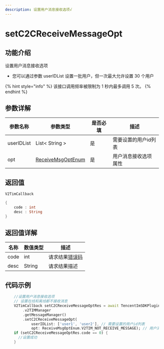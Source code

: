 ```yaml
---
description: 设置用户消息接收选项√
---
```


# setC2CReceiveMessageOpt

## 功能介绍

设置用户消息接收选项

* 您可以通过参数 userIDList 设置一批用户，但一次最大允许设置 30 个用户

{% hint style="info" %}
该接口调用频率被限制为 1 秒内最多调用 5 次。
{% endhint %}

## 参数详解

| 参数名称       | 参数类型                                               | 是否必填 | 描述          |
| ---------- | -------------------------------------------------- | ---- | ----------- |
| userIDList | List< String >                                     | 是    | 需要设置的用户id列表 |
| opt        | [ReceiveMsgOptEnum](../enums/receivemsgoptenum.md) | 是    | 用户消息接收选项属性  |

## 返回值

```dart
V2TimCallback

{
    code : int
    desc : String
}
```

## 返回值详解

| 名称   | 数值类型   | 描述                                                             |
| ---- | ------ | -------------------------------------------------------------- |
| code | int    | 请求结果[错误码](https://cloud.tencent.com/document/product/269/1671) |
| desc | String | 请求结果描述                                                         |

## 代码示例  &#x20;

```dart
    //设置用户消息接收选项
    // 设置在线和离线都不接收消息
    V2TimCallback setC2CReceiveMessageOptRes = await TencentImSDKPlugin
        .v2TIMManager
        .getMessageManager()
        .setC2CReceiveMessageOpt(
            userIDList: ['user1', 'user2'], // 需要设置的用户id列表
            opt: ReceiveMsgOptEnum.V2TIM_NOT_RECEIVE_MESSAGE); // 用户消息接收选项属性
    if (setC2CReceiveMessageOptRes.code == 0) {
      //设置成功
    }
```
